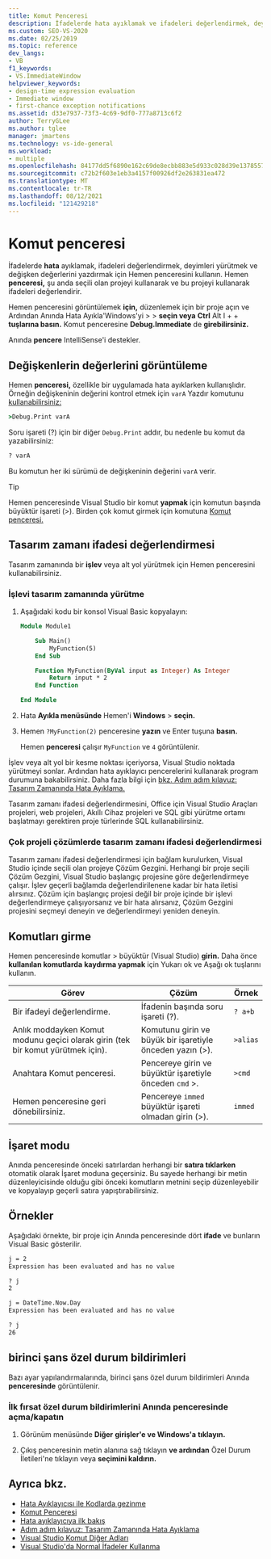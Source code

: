 ```yaml
---
title: Komut Penceresi
description: İfadelerde hata ayıklamak ve ifadeleri değerlendirmek, deyimleri yürütmek ve değişken değerlerini yazdırmak için Anında penceresini kullanmayı öğrenin.
ms.custom: SEO-VS-2020
ms.date: 02/25/2019
ms.topic: reference
dev_langs:
- VB
f1_keywords:
- VS.ImmediateWindow
helpviewer_keywords:
- design-time expression evaluation
- Immediate window
- first-chance exception notifications
ms.assetid: d33e7937-73f3-4c69-9df0-777a8713c6f2
author: TerryGLee
ms.author: tglee
manager: jmartens
ms.technology: vs-ide-general
ms.workload:
- multiple
ms.openlocfilehash: 84177dd5f6890e162c69de8ecbb883e5d933c028d39e13785575c97db8ec2ad5
ms.sourcegitcommit: c72b2f603e1eb3a4157f00926df2e263831ea472
ms.translationtype: MT
ms.contentlocale: tr-TR
ms.lasthandoff: 08/12/2021
ms.locfileid: "121429218"
---
```

# <a name="immediate-window"></a>Komut penceresi

İfadelerde **hata** ayıklamak, ifadeleri değerlendirmek, deyimleri yürütmek ve değişken değerlerini yazdırmak için Hemen penceresini kullanın. Hemen **penceresi,** şu anda seçili olan projeyi kullanarak ve bu projeyi kullanarak ifadeleri değerlendirir.

Hemen penceresini görüntülemek **için,** düzenlemek için bir proje açın ve Ardından Anında Hata Ayıkla'Windows'yi  >    >  **seçin veya** **Ctrl** Alt I +  + **tuşlarına basın.** Komut penceresine **Debug.Immediate** de **girebilirsiniz.**

Anında **pencere** IntelliSense'i destekler.

## <a name="display-the-values-of-variables"></a>Değişkenlerin değerlerini görüntüleme

Hemen **penceresi,** özellikle bir uygulamada hata ayıklarken kullanışlıdır. Örneğin değişkeninin değerini kontrol etmek için `varA` Yazdır komutunu [kullanabilirsiniz:](../../ide/reference/print-command.md)

```cmd
>Debug.Print varA
```

Soru işareti (?) için bir diğer `Debug.Print` addır, bu nedenle bu komut da yazabilirsiniz:

```cmd
? varA
```

Bu komutun her iki sürümü de değişkeninin değerini `varA` verir.

> [!TIP]
> Hemen penceresinde Visual Studio bir komut **yapmak** için komutun başında büyüktür işareti (>). Birden çok komut girmek için komutuna [Komut penceresi.](command-window.md)

## <a name="design-time-expression-evaluation"></a>Tasarım zamanı ifadesi değerlendirmesi

Tasarım zamanında bir **işlev** veya alt yol yürütmek için Hemen penceresini kullanabilirsiniz.

### <a name="execute-a-function-at-design-time"></a>İşlevi tasarım zamanında yürütme

1. Aşağıdaki kodu bir konsol Visual Basic kopyalayın:

   ```vb
   Module Module1

       Sub Main()
           MyFunction(5)
       End Sub

       Function MyFunction(ByVal input as Integer) As Integer
           Return input * 2
       End Function

   End Module
   ```

2. Hata **Ayıkla menüsünde** Hemen'i **Windows**  >  **seçin.**

3. Hemen `?MyFunction(2)` penceresine **yazın** ve Enter tuşuna **basın.**

    Hemen **penceresi** çalışır `MyFunction` ve `4` görüntülenir.

İşlev veya alt yol bir kesme noktası içeriyorsa, Visual Studio noktada yürütmeyi sonlar. Ardından hata ayıklayıcı pencerelerini kullanarak program durumuna bakabilirsiniz. Daha fazla bilgi için [bkz. Adım adım kılavuz: Tasarım Zamanında Hata Ayıklama.](../../debugger/walkthrough-debugging-at-design-time.md)

Tasarım zamanı ifadesi değerlendirmesini, Office için Visual Studio Araçları projeleri, web projeleri, Akıllı Cihaz projeleri ve SQL gibi yürütme ortamı başlatmayı gerektiren proje türlerinde SQL kullanabilirsiniz.

### <a name="design-time-expression-evaluation-in-multi-project-solutions"></a>Çok projeli çözümlerde tasarım zamanı ifadesi değerlendirmesi

Tasarım zamanı ifadesi değerlendirmesi için bağlam kurulurken, Visual Studio içinde seçili olan projeye Çözüm Gezgini. Herhangi bir proje seçili Çözüm Gezgini, Visual Studio başlangıç projesine göre değerlendirmeye çalışır. İşlev geçerli bağlamda değerlendirilenene kadar bir hata iletisi alırsınız. Çözüm için başlangıç projesi değil bir proje içinde bir işlevi değerlendirmeye çalışıyorsanız ve bir hata alırsanız, Çözüm Gezgini projesini seçmeyi deneyin ve değerlendirmeyi yeniden deneyin.

## <a name="enter-commands"></a>Komutları girme

Hemen penceresinde komutlar > büyüktür (Visual Studio) **girin.** Daha önce **kullanılan komutlarda** **kaydırma yapmak** için Yukarı ok ve Aşağı ok tuşlarını kullanın.

|Görev|Çözüm|Örnek|
|----------|--------------|-------------|
|Bir ifadeyi değerlendirme.|İfadenin başında soru işareti (?).|`? a+b`|
|Anlık moddayken Komut modunu geçici olarak girin (tek bir komut yürütmek için).|Komutunu girin ve büyük bir işaretiyle önceden yazın (>).|`>alias`|
|Anahtara Komut penceresi.|Pencereye girin ve büyüktür işaretiyle önceden `cmd` >.|`>cmd`|
|Hemen penceresine geri dönebilirsiniz.|Pencereye `immed` büyüktür işareti olmadan girin (>).|`immed`|

## <a name="mark-mode"></a>İşaret modu

Anında penceresinde önceki satırlardan herhangi bir **satıra tıklarken** otomatik olarak İşaret moduna geçersiniz. Bu sayede herhangi bir metin düzenleyicisinde olduğu gibi önceki komutların metnini seçip düzenleyebilir ve kopyalayıp geçerli satıra yapıştırabilirsiniz.

## <a name="examples"></a>Örnekler

Aşağıdaki örnekte, bir proje için Anında penceresinde dört **ifade** ve bunların Visual Basic gösterilir.

```cmd
j = 2
Expression has been evaluated and has no value

? j
2

j = DateTime.Now.Day
Expression has been evaluated and has no value

? j
26
```

## <a name="first-chance-exception-notifications"></a>birinci şans özel durum bildirimleri

Bazı ayar yapılandırmalarında, birinci şans özel durum bildirimleri Anında **penceresinde** görüntülenir.

### <a name="toggle-first-chance-exception-notifications-in-the-immediate-window"></a>İlk fırsat özel durum bildirimlerini Anında penceresinde açma/kapatın

1. Görünüm menüsünde **Diğer** **girişler'e ve Windows'a** **tıklayın.**

2. Çıkış penceresinin metin alanına sağ tıklayın **ve ardından** Özel Durum İletileri'ne tıklayın veya **seçimini kaldırın.**

## <a name="see-also"></a>Ayrıca bkz.

- [Hata Ayıklayıcısı ile Kodlarda gezinme](../../debugger/navigating-through-code-with-the-debugger.md)
- [Komut Penceresi](../../ide/reference/command-window.md)
- [Hata ayıklayıcıya ilk bakış](../../debugger/debugger-feature-tour.md)
- [Adım adım kılavuz: Tasarım Zamanında Hata Ayıklama](../../debugger/walkthrough-debugging-at-design-time.md)
- [Visual Studio Komut Diğer Adları](../../ide/reference/visual-studio-command-aliases.md)
- [Visual Studio'da Normal İfadeler Kullanma](../../ide/using-regular-expressions-in-visual-studio.md)
